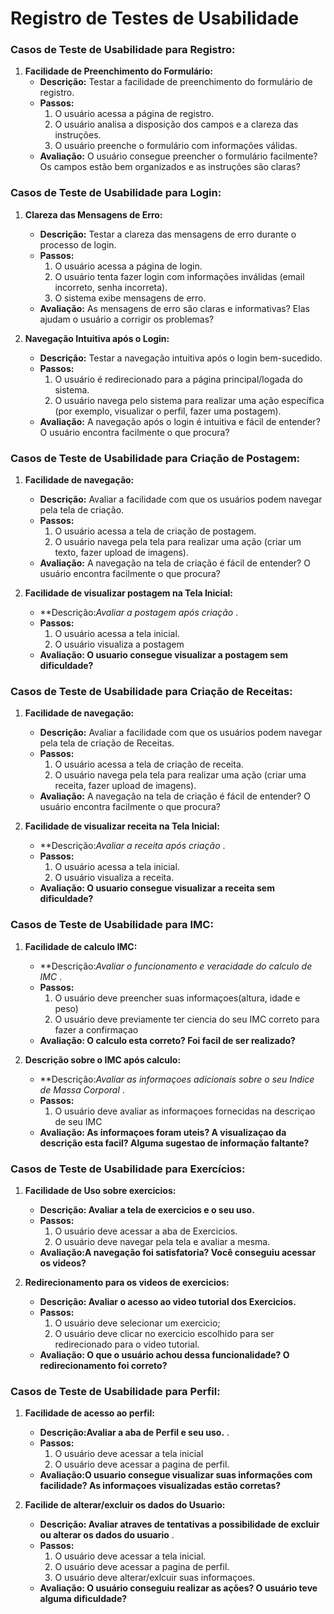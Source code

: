 # Registro de Testes de Usabilidade

### Casos de Teste de Usabilidade para Registro:

1. **Facilidade de Preenchimento do Formulário:**
   - **Descrição:** Testar a facilidade de preenchimento do formulário de registro.
   - **Passos:**
     1. O usuário acessa a página de registro.
     2. O usuário analisa a disposição dos campos e a clareza das instruções.
     3. O usuário preenche o formulário com informações válidas.
   - **Avaliação:** O usuário consegue preencher o formulário facilmente? Os campos estão bem organizados e as instruções são claras?


### Casos de Teste de Usabilidade para Login:

1. **Clareza das Mensagens de Erro:**
   - **Descrição:** Testar a clareza das mensagens de erro durante o processo de login.
   - **Passos:**
     1. O usuário acessa a página de login.
     2. O usuário tenta fazer login com informações inválidas (email incorreto, senha incorreta).
     3. O sistema exibe mensagens de erro.
   - **Avaliação:** As mensagens de erro são claras e informativas? Elas ajudam o usuário a corrigir os problemas?

2. **Navegação Intuitiva após o Login:**
   - **Descrição:** Testar a navegação intuitiva após o login bem-sucedido.
   - **Passos:**
     1. O usuário é redirecionado para a página principal/logada do sistema.
     2. O usuário navega pelo sistema para realizar uma ação específica (por exemplo, visualizar o perfil, fazer uma postagem).
   - **Avaliação:** A navegação após o login é intuitiva e fácil de entender? O usuário encontra facilmente o que procura?


### Casos de Teste de Usabilidade para Criação de Postagem:

1. **Facilidade de navegação:**
   - **Descrição:** Avaliar a facilidade com que os usuários podem navegar pela tela de criação.
   - **Passos:**
     1. O usuário acessa a tela de criação de postagem.
     2. O usuário navega pela tela para realizar uma ação (criar um texto, fazer upload de imagens).
   - **Avaliação:** A navegação na tela de criação é fácil de entender? O usuário encontra facilmente o que procura?

2. **Facilidade de visualizar postagem na Tela Inicial:**
   - **Descrição:*Avaliar a postagem após criação* .
   - **Passos:**
     1. O usuário acessa a tela inicial.
     2. O usuário visualiza a postagem
   - **Avaliação: O usuario consegue visualizar a postagem sem dificuldade?**

### Casos de Teste de Usabilidade para Criação de Receitas:

1. **Facilidade de navegação:**
   - **Descrição:** Avaliar a facilidade com que os usuários podem navegar pela tela de criação de Receitas.
   - **Passos:**
     1. O usuário acessa a tela de criação de receita.
     2. O usuário navega pela tela para realizar uma ação (criar uma receita, fazer upload de imagens).
   - **Avaliação:** A navegação na tela de criação é fácil de entender? O usuário encontra facilmente o que procura?

2. **Facilidade de visualizar receita na Tela Inicial:**
   - **Descrição:*Avaliar a receita após criação* .
   - **Passos:**
     1. O usuário acessa a tela inicial.
     2. O usuário visualiza a receita.
   - **Avaliação: O usuario consegue visualizar a receita sem dificuldade?**


### Casos de Teste de Usabilidade para IMC:

1. **Facilidade de calculo IMC:**
   - **Descrição:*Avaliar o funcionamento e veracidade do calculo de IMC* .
   - **Passos:**
     1. O usuário deve preencher suas informaçoes(altura, idade e peso)
     2. O usuário deve previamente ter ciencia do seu IMC correto para fazer a confirmaçao
   - **Avaliação: O calculo esta correto? Foi facil de ser realizado?**

2. **Descrição sobre o IMC após calculo:**
   - **Descrição:*Avaliar as informaçoes adicionais sobre o seu Indice de Massa Corporal* .
   - **Passos:**
     1. O usuário deve avaliar as informaçoes fornecidas na descriçao de seu IMC
   - **Avaliação: As informaçoes foram uteis? A visualizaçao da descrição esta facil? Alguma sugestao de informação faltante?**


### Casos de Teste de Usabilidade para Exercícios:

1. **Facilidade de Uso sobre exercicios:**
   - **Descrição: Avaliar a tela de exercicios e o seu uso.**
   - **Passos:**
     1. O usuário deve acessar a aba de Exercicios.
     2. O usuário deve navegar pela tela e avaliar a mesma.
   - **Avaliação:A navegação foi satisfatoria? Você conseguiu acessar os videos?** 

2. **Redirecionamento para os videos de exercicios:**
   - **Descrição: Avaliar o acesso ao video tutorial dos Exercicios.**
   - **Passos:**
     1. O usuário deve selecionar um exercicio;
     2. O usuário deve clicar no exercicio escolhido para ser redirecionado para o video tutorial.
   - **Avaliação: O que o usuário achou dessa funcionalidade? O redirecionamento foi correto?** 


### Casos de Teste de Usabilidade para Perfil:

1. **Facilidade de acesso ao perfil:**
   - **Descrição:Avaliar a aba de Perfil e seu uso.** .
   - **Passos:**
     1. O usuário deve acessar a tela inicial
     2. O usuário deve acessar a pagina de perfil.
   - **Avaliação:O usuario consegue visualizar suas informações com facilidade? As informaçoes visualizadas estão corretas?** 

2. **Facilide de alterar/excluir os dados do Usuario:**
   - **Descrição: Avaliar atraves de tentativas a possibilidade de excluir ou alterar os dados do usuario** .
   - **Passos:**
     1. O usuário deve acessar a tela inicial.
     2. O usuário deve acessar a pagina de perfil.
     3. O usuário deve alterar/exlcuir suas informaçoes.
   - **Avaliação: O usuário conseguiu realizar as ações? O usuário teve alguma dificuldade?** 



